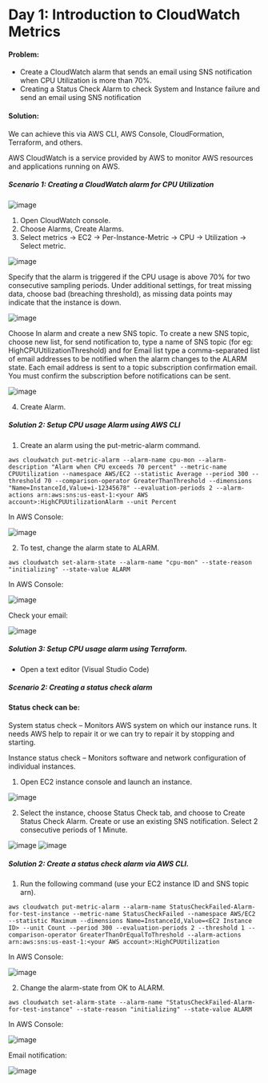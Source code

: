# Day 1: Introduction to CloudWatch Metrics

#### Problem:
- Create a CloudWatch alarm that sends an email using SNS notification when CPU Utilization is more than 70%.
- Creating a Status Check Alarm to check System and Instance failure and send an email using SNS notification

#### Solution:
We can achieve this via AWS CLI, AWS Console, CloudFormation, Terraform, and others.

AWS CloudWatch is a service provided by AWS to monitor AWS resources and applications running on AWS.

##### Scenario 1: Creating a CloudWatch alarm for CPU Utilization

![image](https://github.com/DDMateus/100DaysofDevOps/assets/88774178/3fa4daba-d935-48d0-a84c-b7ab24f9cc68)

1. Open CloudWatch console.
2. Choose Alarms, Create Alarms.
3. Select metrics -> EC2 -> Per-Instance-Metric -> CPU -> Utilization -> Select metric.

![image](https://github.com/DDMateus/100DaysofDevOps/assets/88774178/d7987c5e-bd92-416f-a43b-e38a3f79fe2b)

Specify that the alarm is triggered if the CPU usage is above 70% for two consecutive sampling periods. Under additional settings, for treat missing data, choose bad (breaching threshold), as missing data points may indicate that the instance is down.

![image](https://github.com/DDMateus/100DaysofDevOps/assets/88774178/46f8611c-2b3e-4d9c-a6e9-53d6fe416de0)

Choose In alarm and create a new SNS topic. To create a new SNS topic, choose new list, for send notification to, type a name of SNS topic (for eg: HighCPUUtilizationThreshold) and for Email list type a comma-separated list of email addresses to be notified when the alarm changes to the ALARM state. Each email address is sent to a topic subscription confirmation email. You must confirm the subscription before notifications can be sent.

![image](https://github.com/DDMateus/100DaysofDevOps/assets/88774178/ab9da627-bf02-47b1-800f-d64a07f52afc)

4. Create Alarm.

##### Solution 2: Setup CPU usage Alarm using AWS CLI
1. Create an alarm using the put-metric-alarm command.

```shell
aws cloudwatch put-metric-alarm --alarm-name cpu-mon --alarm-description "Alarm when CPU exceeds 70 percent" --metric-name CPUUtilization --namespace AWS/EC2 --statistic Average --period 300 --threshold 70 --comparison-operator GreaterThanThreshold --dimensions "Name=InstanceId,Value=i-12345678" --evaluation-periods 2 --alarm-actions arn:aws:sns:us-east-1:<your AWS account>:HighCPUUtilizationAlarm --unit Percent
```
In AWS Console:

![image](https://github.com/DDMateus/100DaysofDevOps/assets/88774178/eaf8d9cb-a0b0-4a83-be2b-2011a8aaaf54)

2. To test, change the alarm state to ALARM.
```shell
aws cloudwatch set-alarm-state --alarm-name "cpu-mon" --state-reason "initializing" --state-value ALARM
```

In AWS Console:

![image](https://github.com/DDMateus/100DaysofDevOps/assets/88774178/0f687f2a-66b9-4e37-b5f5-90bd3239d7a8)

Check your email:

![image](https://github.com/DDMateus/100DaysofDevOps/assets/88774178/dc278d8f-3e41-4784-b4c9-b37d26504f8f)

##### Solution 3: Setup CPU usage alarm using Terraform.
- Open a text editor (Visual Studio Code)

##### Scenario 2: Creating a status check alarm

#### Status check can be:
System status check – Monitors AWS system on which our instance runs. It needs AWS help to repair it or we can try to repair it by stopping and starting.

Instance status check – Monitors software and network configuration of individual instances.
  
1. Open EC2 instance console and launch an instance.

![image](https://github.com/DDMateus/100DaysofDevOps/assets/88774178/162ffbe3-4ca1-4941-bd3a-cedd8f5efe5f)

2. Select the instance, choose Status Check tab, and choose to Create Status Check Alarm. Create or use an existing SNS notification. Select 2 consecutive periods of 1 Minute.

![image](https://github.com/DDMateus/100DaysofDevOps/assets/88774178/1ea71637-ae8f-47ff-b57d-f476cc8cbd32)
![image](https://github.com/DDMateus/100DaysofDevOps/assets/88774178/afa9d8f8-8652-4435-8bf9-10f935d33c8d)

##### Solution 2: Create a status check alarm via AWS CLI.
1. Run the following command (use your EC2 instance ID and SNS topic arn).
```shell
aws cloudwatch put-metric-alarm --alarm-name StatusCheckFailed-Alarm-for-test-instance --metric-name StatusCheckFailed --namespace AWS/EC2 --statistic Maximum --dimensions Name=InstanceId,Value=<EC2 Instance ID> --unit Count --period 300 --evaluation-periods 2 --threshold 1 --comparison-operator GreaterThanOrEqualToThreshold --alarm-actions arn:aws:sns:us-east-1:<your AWS account>:HighCPUUtilization
```

In AWS Console:

![image](https://github.com/DDMateus/100DaysofDevOps/assets/88774178/f80a00bc-1376-4017-a98d-9878cf62690f)

2. Change the alarm-state from OK to ALARM.
```shell
aws cloudwatch set-alarm-state --alarm-name "StatusCheckFailed-Alarm-for-test-instance" --state-reason "initializing" --state-value ALARM
```
In AWS Console:

![image](https://github.com/DDMateus/100DaysofDevOps/assets/88774178/9e91e861-60ac-493e-a705-95a12bc1b4b3)

Email notification:

![image](https://github.com/DDMateus/100DaysofDevOps/assets/88774178/82e66802-6df2-4eed-aca1-f75cd267538a)


